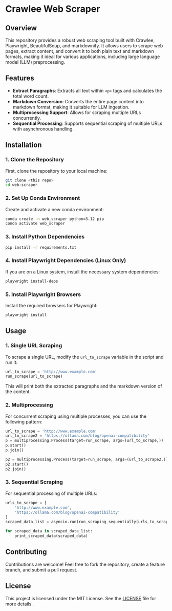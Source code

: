 # Crawlee Web Scraper

## Overview
This repository provides a robust web scraping tool built with Crawlee, Playwright, BeautifulSoup, and markdownify. It allows users to scrape web pages, extract content, and convert it to both plain text and markdown formats, making it ideal for various applications, including large language model (LLM) preprocessing.

## Features
- **Extract Paragraphs**: Extracts all text within `<p>` tags and calculates the total word count.
- **Markdown Conversion**: Converts the entire page content into markdown format, making it suitable for LLM ingestion.
- **Multiprocessing Support**: Allows for scraping multiple URLs concurrently.
- **Sequential Processing**: Supports sequential scraping of multiple URLs with asynchronous handling.

## Installation

### 1. Clone the Repository
First, clone the repository to your local machine:
```bash
git clone <this repo>
cd web-scraper
```

### 2. Set Up Conda Environment
Create and activate a new conda environment:
```bash
conda create -n web_scraper python=3.12 pip
conda activate web_scraper
```

### 3. Install Python Dependencies

```bash
pip install -r requirements.txt
```

### 4. Install Playwright Dependencies (Linux Only)
If you are on a Linux system, install the necessary system dependencies:
```bash
playwright install-deps
```

### 5. Install Playwright Browsers
Install the required browsers for Playwright:
```bash
playwright install
```

## Usage

### 1. Single URL Scraping
To scrape a single URL, modify the `url_to_scrape` variable in the script and run it:
```python
url_to_scrape = 'http://www.example.com'
run_scrape(url_to_scrape)
```
This will print both the extracted paragraphs and the markdown version of the content.

### 2. Multiprocessing
For concurrent scraping using multiple processes, you can use the following pattern:
```python
url_to_scrape = 'http://www.example.com'
url_to_scrape2 = 'https://ollama.com/blog/openai-compatibility'
p = multiprocessing.Process(target=run_scrape, args=(url_to_scrape,))
p.start()
p.join()

p2 = multiprocessing.Process(target=run_scrape, args=(url_to_scrape2,))
p2.start()
p2.join()
```

### 3. Sequential Scraping
For sequential processing of multiple URLs:
```python
urls_to_scrape = [
    'http://www.example.com',
    'https://ollama.com/blog/openai-compatibility'
]
scraped_data_list = asyncio.run(run_scraping_sequentially(urls_to_scrape))

for scraped_data in scraped_data_list:
    print_scraped_data(scraped_data)
```

## Contributing
Contributions are welcome! Feel free to fork the repository, create a feature branch, and submit a pull request.

## License
This project is licensed under the MIT License. See the [LICENSE](LICENSE) file for more details.
